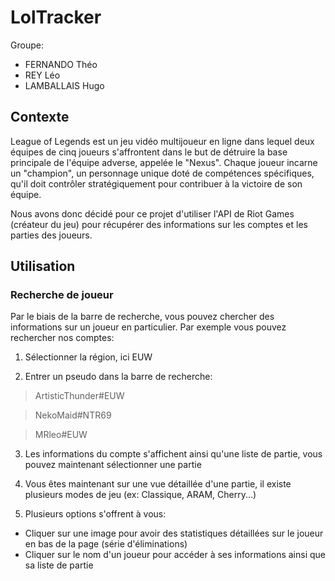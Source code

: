 # LolTracker
Groupe:
- FERNANDO Théo
- REY Léo
- LAMBALLAIS Hugo

## Contexte
League of Legends est un jeu vidéo multijoueur en ligne dans lequel deux équipes de cinq joueurs s'affrontent dans le but de détruire la base principale de l'équipe adverse, appelée le "Nexus".
Chaque joueur incarne un "champion", un personnage unique doté de compétences spécifiques, qu'il doit contrôler stratégiquement pour contribuer à la victoire de son équipe.

Nous avons donc décidé pour ce projet d'utiliser l'API de Riot Games (créateur du jeu) pour récupérer des informations sur les comptes et les parties des joueurs. 

## Utilisation

### Recherche de joueur 

Par le biais de la barre de recherche, vous pouvez chercher des informations sur un joueur en particulier.
Par exemple vous pouvez rechercher nos comptes:

1. Sélectionner la région, ici EUW
   
2. Entrer un pseudo dans la barre de recherche:

> ArtisticThunder#EUW

> NekoMaid#NTR69

> MRleo#EUW

3. Les informations du compte s'affichent ainsi qu'une liste de partie, vous pouvez maintenant sélectionner une partie
   
4. Vous êtes maintenant sur une vue détaillée d'une partie, il existe plusieurs modes de jeu (ex: Classique, ARAM, Cherry...)

5. Plusieurs options s'offrent à vous:
- Cliquer sur une image pour avoir des statistiques détaillées sur le joueur en bas de la page (série d'éliminations)
- Cliquer sur le nom d'un joueur pour accéder à ses informations ainsi que sa liste de partie
